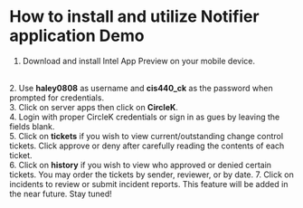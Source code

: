 How to install and utilize Notifier application Demo
======================================================================
1. Download and install Intel App Preview on your mobile device.
</br>
2. Use <b>haley0808</b> as username and <b>cis440_ck</b> as the password when prompted for credentials.
</br>
3. Click on server apps then click on <b>CircleK</b>.
</br>
4. Login with proper CircleK credentials or sign in as gues by leaving the fields blank.
</br>
5. Click on <b>tickets</b> if you wish to view current/outstanding change control tickets. Click approve or deny after carefully reading the contents of each ticket. 
</br>
6. Click on <b>history</b> if you wish to view who approved or denied certain tickets. You may order the tickets by sender, reviewer, or by date.   
7. Click on incidents to review or submit incident reports. This feature will be added in the near future. Stay tuned!


